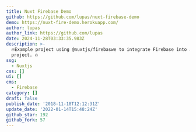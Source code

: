 ```yaml
---
title: Nuxt Firebase Demo
github: https://github.com/lupas/nuxt-firebase-demo
demo: https://nuxt-fire-demo.herokuapp.com/
author: lupas
author_link: https://github.com/lupas
date: 2024-11-28T03:33:35.983Z
description: >-
  🔥Example project using @nuxtjs/firebaswe to integrate Firebase into a Nuxt
  project. 🔥
ssg:
  - Nuxtjs
css: []
ui: []
cms:
  - Firebase
category: []
draft: false
publish_date: '2018-11-18T12:12:31Z'
update_date: '2022-01-14T15:48:24Z'
github_star: 192
github_fork: 57
---
```


